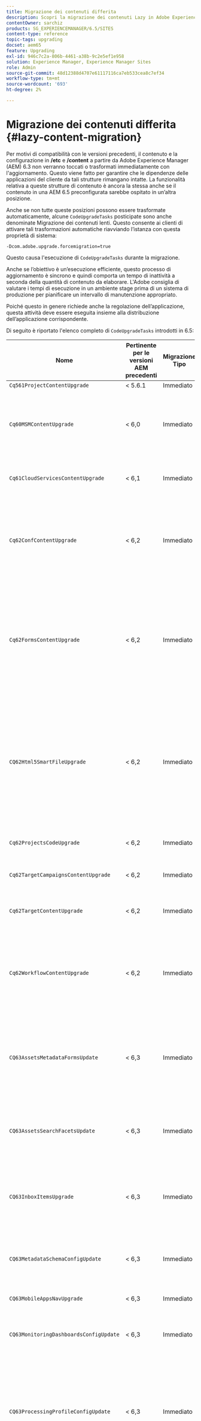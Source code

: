 ```yaml
---
title: Migrazione dei contenuti differita
description: Scopri la migrazione dei contenuti Lazy in Adobe Experience Manager 6.4.
contentOwner: sarchiz
products: SG_EXPERIENCEMANAGER/6.5/SITES
content-type: reference
topic-tags: upgrading
docset: aem65
feature: Upgrading
exl-id: 946c7c2a-806b-4461-a38b-9c2e5ef1e958
solution: Experience Manager, Experience Manager Sites
role: Admin
source-git-commit: 48d12388d4707e61117116ca7eb533cea8c7ef34
workflow-type: tm+mt
source-wordcount: '693'
ht-degree: 2%

---
```


# Migrazione dei contenuti differita {#lazy-content-migration}

Per motivi di compatibilità con le versioni precedenti, il contenuto e la configurazione in **/etc** e **/content** a partire da Adobe Experience Manager (AEM) 6.3 non verranno toccati o trasformati immediatamente con l&#39;aggiornamento. Questo viene fatto per garantire che le dipendenze delle applicazioni del cliente da tali strutture rimangano intatte. La funzionalità relativa a queste strutture di contenuto è ancora la stessa anche se il contenuto in una AEM 6.5 preconfigurata sarebbe ospitato in un’altra posizione.

Anche se non tutte queste posizioni possono essere trasformate automaticamente, alcune `CodeUpgradeTasks` posticipate sono anche denominate Migrazione dei contenuti lenti. Questo consente ai clienti di attivare tali trasformazioni automatiche riavviando l’istanza con questa proprietà di sistema:

```shell
-Dcom.adobe.upgrade.forcemigration=true
```

Questo causa l&#39;esecuzione di `CodeUpgradeTasks` durante la migrazione.

Anche se l’obiettivo è un’esecuzione efficiente, questo processo di aggiornamento è sincrono e quindi comporta un tempo di inattività a seconda della quantità di contenuto da elaborare. L&#39;Adobe consiglia di valutare i tempi di esecuzione in un ambiente stage prima di un sistema di produzione per pianificare un intervallo di manutenzione appropriato.

Poiché questo in genere richiede anche la regolazione dell’applicazione, questa attività deve essere eseguita insieme alla distribuzione dell’applicazione corrispondente.

Di seguito è riportato l&#39;elenco completo di `CodeUpgradeTasks` introdotti in 6.5:

| **Nome** | **Pertinente** **per le versioni AEM precedenti** | **Migrazione** **Tipo** | **Dettagli** |
|---|---|---|---|
| `Cq561ProjectContentUpgrade` | &lt; 5.6.1 | Immediato |  |
| `Cq60MSMContentUpgrade` | &lt; 6,0 | Immediato | Rileva tutti i `LiveRelationShips` da `VersionStorage` che sono stati eliminati e aggiunge la proprietà di esclusione all&#39;elemento padre |
| `Cq61CloudServicesContentUpgrade` | &lt; 6,1 | Immediato | Ristruttura i servizi cloud per la sicurezza per impostazione predefinita |
| `Cq62ConfContentUpgrade` | &lt; 6,2 | Immediato | Rimuove il collegamento basato su proprietà da **/content** a **/conf** (sostituito dal meccanismo OSGi), genera la configurazione OSGi corrispondente |
| `Cq62FormsContentUpgrade` | &lt; 6,2 | Immediato | A causa della gestione di merge_preserve, la regola di negazione sicura per impostazione predefinita sostituisce le autorizzazioni specificate, rendendo necessario il riordinamento al momento dell’aggiornamento |
| `CQ62Html5SmartFileUpgrade` | &lt; 6,2 | Immediato | Rileva i componenti utilizzando il widget Html5SmartFile, cerca gli utilizzi del componente nel contenuto e ripristina la persistenza, spostando efficacemente il binario di un livello inferiore e non memorizzandolo a livello di componente. |
| `Cq62ProjectsCodeUpgrade` | &lt; 6,2 | Immediato | Sposta i vecchi progetti di stile da **/etc/projects** a **/content/projects** |
| `Cq62TargetCampaignsContentUpgrade` | &lt; 6,2 | Immediato | Introduce un livello contenitore nella gerarchia (Aree) e regola i riferimenti. |
| `Cq62TargetContentUpgrade` | &lt; 6,2 | Immediato | Imposta i nomi delle posizioni fisse per i componenti di destinazione. |
| `Cq62WorkflowContentUpgrade` | &lt; 6,2 | Immediato | Trasformazione complessa di modelli di flusso di lavoro precedenti alla versione 6.2 di strutture, istanze, notifiche, con successiva unione dal percorso di backup da **/var/backup** |
| `CQ63AssetsMetadataFormsUpdate` | &lt; 6,3 | Immediato | Sposta le risorse, gli schemi di metadati personalizzati e i profili di elaborazione da **/apps** a **/conf** e traduce i moduli di schema metadati e profili metadati da coral2 a coral3. |
| `CQ63AssetsSearchFacetsUpdate` | &lt; 6,3 | Immediato | Sposta le risorse e i facet di ricerca personalizzati da **/apps** a **/conf** e traduce i moduli schema metadati e profili metadati da coral2 a coral3. |
| `CQ63InboxItemsUpgrade` | &lt; 6,3 | Immediato | Aggiorna Posta in arrivoElementi per l&#39;ordinamento degli elementi della casella in entrata (regolazione dei metadati per un ordinamento efficiente) |
| `CQ63MetadataSchemaConfigUpdate` | &lt; 6,3 | Immediato | Regola la proprietà metadataSchema nella cartella sostituendo i percorsi relativi a **/conf** al posto di **/apps** |
| `CQ63MobileAppsNavUpgrade` | &lt; 6,3 | Immediato | Regolazione della struttura di navigazione |
| `CQ63MonitoringDashboardsConfigUpdate` | &lt; 6,3 | Immediato | Sposta le configurazioni personalizzate per i dashboard di monitoraggio da **/libs** e **/apps** |
| `CQ63ProcessingProfileConfigUpdate` | &lt; 6,3 | Immediato | Traduce la proprietà processingProfile (utilizzata fino alla versione 6.1) in Assets per corrispondere alla struttura della versione 6.3 e successive. Inoltre regola i percorsi relativi del profilo a **/conf** al posto di **/apps**. |
| `CQ63ToolsMenuEntriesContentUpgrade` | &lt; 6,3 | Immediato | Attività di aggiornamento che rimuove le voci di menu obsolete di CRXDE Lite e Console Web in caso di aggiornamento. |
| `CQ64CommunitiesConfigsCleanupTask` | &lt; 6,3 | Ritardato | Spostando le configurazioni cloud SRP, le configurazioni delle parole chiave della community, si puliscono **/etc/social** e **/etc/enablement** (è necessario regolare riferimenti e dati durante l&#39;esecuzione della migrazione lenta: nessuna parte dell&#39;applicazione deve più dipendere da questa struttura). |
| `CQ64LegacyCloudSettingsCleanupTask` | &lt; 6,4 | Ritardato | Pulisce **/etc/cloudsettings** (contenente la configurazione ContextHub). La configurazione viene migrata automaticamente al primo accesso. Nel caso in cui la migrazione dei contenuti lazy venga avviata insieme all&#39;aggiornamento, questi contenuti in **/etc/cloudsettings** devono essere conservati tramite pacchetto prima dell&#39;aggiornamento e reinstallati per consentire l&#39;avvio della trasformazione implicita, insieme a una successiva disinstallazione del pacchetto dopo il completamento. |
| `CQ64UsersTitleFixTask` | &lt; 6,4 | Ritardato | Regola la struttura del titolo legacy al titolo nel nodo del profilo utente. |
| `CQ64CommerceMigrationTask` | &lt; 6,4 | Ritardato | Migra il contenuto commerce da **/etc/commerce** a **/var/commerce**. Durante la migrazione il contenuto viene spostato e i riferimenti al contenuto spostato vengono aggiornati per riflettere la nuova posizione. |
| `CQ65DMMigrationTask` | &lt; 6,5 | Ritardato | Migra le impostazioni del catalogo legacy e le impostazioni dei Cloud Service Dynamic Medie da **/etc** a **/conf** |
| `CQ65LegacyClientlibsCleanupTask` | &lt; 6,5 | Ritardato | Pulisci clientlibs legacy esistenti in **/etc/clientlibs** |
